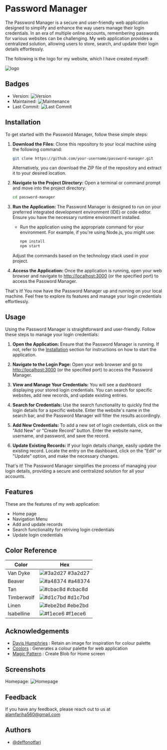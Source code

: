 # Password Manager

The Password Manager is a secure and user-friendly web application designed to simplify and enhance the way users manage their login credentials. In an era of multiple online accounts, remembering passwords for various websites can be challenging. My web application provides a centralized solution, allowing users to store, search, and update their login details effortlessly.


The following is the logo for my website, which I have created myself:
  
![logo](https://github.com/deffonotfari/password-manager/assets/105233354/baced311-bf41-49d8-8bff-2a67428350d7)



## Badges
- Version:  ![Version](https://img.shields.io/badge/version-1.0-blue.svg)
- Maintained: ![Maintenance](https://img.shields.io/maintenance/yes/2023.svg)
- Last Commit: ![Last Commit](https://img.shields.io/github/last-commit/user/repo.svg)

## Installation

To get started with the Password Manager, follow these simple steps:

1. **Download the Files:**
   Clone this repository to your local machine using the following command:

     ```bash
     git clone https://github.com/your-username/password-manager.git
     ```

   Alternatively, you can download the ZIP file of the repository and extract it to your desired location.

2. **Navigate to the Project Directory:**
   Open a terminal or command prompt and move into the project directory:

     ```bash
     cd password-manager
     ```

3. **Run the Application:**
   The Password Manager is designed to run on your preferred integrated development environment (IDE) or code editor. Ensure you have the necessary runtime environment installed.

   - Run the application using the appropriate command for your environment. For example, if you're using Node.js, you might use:

     ```bash
     npm install
     npm start
     ```

   Adjust the commands based on the technology stack used in your project.

4. **Access the Application:**
   Once the application is running, open your web browser and navigate to [http://localhost:3000](http://localhost:3000) (or the specified port) to access the Password Manager.

That's it! You now have the Password Manager up and running on your local machine. Feel free to explore its features and manage your login credentials effortlessly.
## Usage

Using the Password Manager is straightforward and user-friendly. Follow these steps to manage your login credentials:

1. **Open the Application:** Ensure that the Password Manager is running. If not, refer to the [Installation](#installation) section for instructions on how to start the application.

2. **Navigate to the Login Page:**
   Open your web browser and go to [http://localhost:3000](http://localhost:3000) (or the specified port) to access the Password Manager.

3. **View and Manage Your Credentials:**
You will see a dashboard displaying your stored login credentials. You can search for specific websites, add new records, and update existing entries.

4. **Search for Credentials:**
Use the search functionality to quickly find the login details for a specific website. Enter the website's name in the search bar, and the Password Manager will filter the results accordingly.

5. **Add New Credentials:**
To add a new set of login credentials, click on the "Add New" or "Create Record" button. Enter the website name, username, and password, and save the record.

6. **Update Existing Records:**
If your login details change, easily update the existing record. Locate the entry on the dashboard, click on the "Edit" or "Update" option, and make the necessary changes.

That's it! The Password Manager simplifies the process of managing your login details, providing a secure and centralized solution for all your accounts.

## Features
These are the features of my web application:
- Home page
- Navigation Menu
- Add and update records
- Search functionality for retriving login credentials
- Update login credentials

## Color Reference

| Color             | Hex                                                                |
| ----------------- | ------------------------------------------------------------------ |
| Van Dyke | ![#3a2d27](https://via.placeholder.com/10/3a2d27?text=+) #3a2d27 |
| Beaver | ![#a48374](https://via.placeholder.com/10/a48374?text=+) #a48374 |
| Tan | ![#cbac8d](https://via.placeholder.com/10/cbac8d?text=+) #cbac8d |
| Timberwolf | ![#d1c7bd](https://via.placeholder.com/10/d1c7bd?text=+) #d1c7bd |
| Linen | ![#ebe2bd](https://via.placeholder.com/10/ebe2bd?text=+) #ebe2bd |
| Isabelline | ![#f1ece6](https://via.placeholder.com/10/f1ece6?text=+) #f1ece6 |


## Acknowledgements

 - [Davis Humphries](https://www.davishumphries.com/) : Retain an image for inspiration for colour palette
 - [Coolors](https://coolors.co/3a2d27-a48374-cbac8d-d1c7bd-ebe2db-f1ece6) : Generates a colour palette for web application
 - [Magic Pattern](https://www.magicpattern.design/tools/blob-generator) : Create Blob for Home screen
 

## Screenshots

Homepage:
![Homepage]([https://github.com/deffonotfari/password-manager/assets/105233354/baced311-bf41-49d8-8bff-2a67428350d7](https://github.com/deffonotfari/Password_Manager/assets/105233354/21de23db-2c39-4e3c-83f2-bc8a32b0d682))



## Feedback

If you have any feedback, please reach out to us at alamfariha560@gmail.com


## Authors

- [@deffonotfari](https://github.com/deffonotfari)

